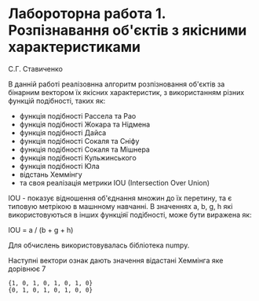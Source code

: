 # Лабороторна работа 1. Розпізнавання об'єктів з якісними характеристиками
С.Г. Ставиченко

В данній работі реалізовнна алгоритм розпізновання об'єктів за бінарним вектором
їх якісних характеристик, з використанням різних функцій подібності, таких як:
 - функція подібності Рассела та Рао
 - функція подібності Жокара та Нідмена
 - функція подібності Дайса
 - функція подібності Сокаля та Сніфу
 - функція подібності Сокаля та Мішнера
 - функція подібності Кульжинського
 - функція подібності Юла
 - відстань Хеммінгу
 - та своя реалізація метрики IOU (Intersection Over Union)

IOU - показує відношення об'єднання множин до їх перетину, та є типовую метрікою в машнному навчанні.
В значеннях a, b, g, h які використовуються в інших функціяї подібності, може бути виражена як:
 
IOU = a / (b + g + h) 

Для обчислень використовувалась бібліотека numpy.

Наступні вектори ознак дають значення відастані Хеммінга яке дорівнює 7
````
{1, 0, 1, 0, 1, 0, 1, 0}
{0, 1, 0, 1, 0, 1, 0, 0}
````
